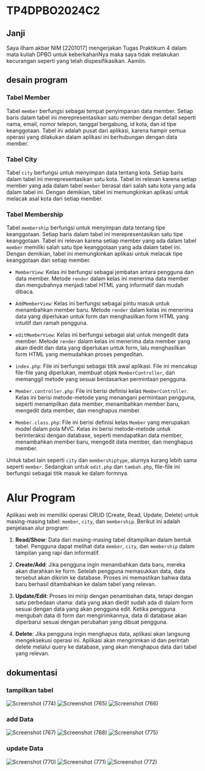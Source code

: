 # TP4DPBO2024C2
## Janji
Saya ilham akbar NIM [2201017] mengerjakan Tugas Praktikum 4 dalam mata kuliah DPBO untuk keberkahanNya maka saya tidak melakukan kecurangan seperti yang telah dispesifikasikan. Aamiin.

## desain program

### Tabel Member

Tabel `member` berfungsi sebagai tempat penyimpanan data member. Setiap baris dalam tabel ini merepresentasikan satu member dengan detail seperti nama, email, nomor telepon, tanggal bergabung, id kota, dan id tipe keanggotaan. Tabel ini adalah pusat dari aplikasi, karena hampir semua operasi yang dilakukan dalam aplikasi ini berhubungan dengan data member.

### Tabel City

Tabel `city` berfungsi untuk menyimpan data tentang kota. Setiap baris dalam tabel ini merepresentasikan satu kota. Tabel ini relevan karena setiap member yang ada dalam tabel `member` berasal dari salah satu kota yang ada dalam tabel ini. Dengan demikian, tabel ini memungkinkan aplikasi untuk melacak asal kota dari setiap member.

### Tabel Membership

Tabel `membership` berfungsi untuk menyimpan data tentang tipe keanggotaan. Setiap baris dalam tabel ini merepresentasikan satu tipe keanggotaan. Tabel ini relevan karena setiap member yang ada dalam tabel `member` memiliki salah satu tipe keanggotaan yang ada dalam tabel ini. Dengan demikian, tabel ini memungkinkan aplikasi untuk melacak tipe keanggotaan dari setiap member.

- `MemberView`: Kelas ini berfungsi sebagai jembatan antara pengguna dan data member. Metode `render` dalam kelas ini menerima data member dan mengubahnya menjadi tabel HTML yang informatif dan mudah dibaca.

- `AddMemberView`: Kelas ini berfungsi sebagai pintu masuk untuk menambahkan member baru. Metode `render` dalam kelas ini menerima data yang diperlukan untuk form dan menghasilkan form HTML yang intuitif dan ramah pengguna.

- `editMemberView`: Kelas ini berfungsi sebagai alat untuk mengedit data member. Metode `render` dalam kelas ini menerima data member yang akan diedit dan data yang diperlukan untuk form, lalu menghasilkan form HTML yang memudahkan proses pengeditan.

- `index.php`: File ini berfungsi sebagai titik awal aplikasi. File ini mencakup file-file yang diperlukan, membuat objek `MemberController`, dan memanggil metode yang sesuai berdasarkan permintaan pengguna.

- `Member.controller.php`: File ini berisi definisi kelas `MemberController`. Kelas ini berisi metode-metode yang menangani permintaan pengguna, seperti menampilkan data member, menambahkan member baru, mengedit data member, dan menghapus member.

- `Member.class.php`: File ini berisi definisi kelas `Member` yang merupakan model dalam pola MVC. Kelas ini berisi metode-metode untuk berinteraksi dengan database, seperti mendapatkan data member, menambahkan member baru, mengedit data member, dan menghapus member.

Untuk tabel lain seperti `city` dan `membershiptype`, alurnya kurang lebih sama seperti `member`. Sedangkan untuk `edit.php` dan `tambah.php`, file-file ini berfungsi sebagai titik masuk ke dalam formnya.

# Alur Program 

Aplikasi web ini memiliki operasi CRUD (Create, Read, Update, Delete) untuk masing-masing tabel: `member`, `city`, dan `membership`. Berikut ini adalah penjelasan alur program:

1. **Read/Show**: Data dari masing-masing tabel ditampilkan dalam bentuk tabel. Pengguna dapat melihat data `member`, `city`, dan `membership` dalam tampilan yang rapi dan informatif.

2. **Create/Add**: Jika pengguna ingin menambahkan data baru, mereka akan diarahkan ke form. Setelah pengguna memasukkan data, data tersebut akan dikirim ke database. Proses ini memastikan bahwa data baru berhasil ditambahkan ke dalam tabel yang relevan.

3. **Update/Edit**: Proses ini mirip dengan penambahan data, tetapi dengan satu perbedaan utama: data yang akan diedit sudah ada di dalam form sesuai dengan data yang akan pengguna edit. Ketika pengguna mengubah data di form dan mengirimkannya, data di database akan diperbarui sesuai dengan perubahan yang dibuat pengguna.

4. **Delete**: Jika pengguna ingin menghapus data, aplikasi akan langsung mengeksekusi operasi ini. Aplikasi akan mengirimkan id dan perintah delete melalui query ke database, yang akan menghapus data dari tabel yang relevan.


## dokumentasi
### tampilkan tabel
![Screenshot (774)](https://github.com/Ilham9675/TP4DPBO2024C2/assets/117561201/20ffa227-ad5d-41ad-bb7d-1ebaee5d978f)
![Screenshot (765)](https://github.com/Ilham9675/TP4DPBO2024C2/assets/117561201/cee5bb5a-af4a-4cce-89fc-c34edac8f2bc)
![Screenshot (766)](https://github.com/Ilham9675/TP4DPBO2024C2/assets/117561201/1463e2d1-d28e-41da-a4bf-cc5e2caa052f)
### add Data
![Screenshot (767)](https://github.com/Ilham9675/TP4DPBO2024C2/assets/117561201/66c4140d-e307-420d-92fc-ce1fd09d1d31)
![Screenshot (768)](https://github.com/Ilham9675/TP4DPBO2024C2/assets/117561201/8b66112d-a977-4476-bfcb-95c10a314f86)
![Screenshot (775)](https://github.com/Ilham9675/TP4DPBO2024C2/assets/117561201/8b4455da-8f38-4f1a-9015-9cd2953f521f)
### update Data
![Screenshot (770)](https://github.com/Ilham9675/TP4DPBO2024C2/assets/117561201/b7d78be6-0308-4c35-9df1-65dfc5370e6f)
![Screenshot (771)](https://github.com/Ilham9675/TP4DPBO2024C2/assets/117561201/17317c3d-1927-4442-aa45-bf87b931a05a)
![Screenshot (772)](https://github.com/Ilham9675/TP4DPBO2024C2/assets/117561201/7d653fd8-a0b8-4bf2-baab-f8d6b9bd3d81)